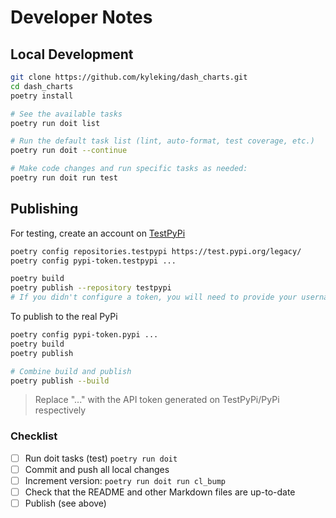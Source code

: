 # Developer Notes

## Local Development

```sh
git clone https://github.com/kyleking/dash_charts.git
cd dash_charts
poetry install

# See the available tasks
poetry run doit list

# Run the default task list (lint, auto-format, test coverage, etc.)
poetry run doit --continue

# Make code changes and run specific tasks as needed:
poetry run doit run test
```

## Publishing

For testing, create an account on [TestPyPi](https://test.pypi.org/legacy/)

```sh
poetry config repositories.testpypi https://test.pypi.org/legacy/
poetry config pypi-token.testpypi ...

poetry build
poetry publish --repository testpypi
# If you didn't configure a token, you will need to provide your username and password to publish
```

To publish to the real PyPi

```sh
poetry config pypi-token.pypi ...
poetry build
poetry publish

# Combine build and publish
poetry publish --build
```

> Replace "..." with the API token generated on TestPyPi/PyPi respectively

### Checklist

- [ ] Run doit tasks (test) `poetry run doit`
- [ ] Commit and push all local changes
- [ ] Increment version: `poetry run doit run cl_bump`
- [ ] Check that the README and other Markdown files are up-to-date
- [ ] Publish (see above)
